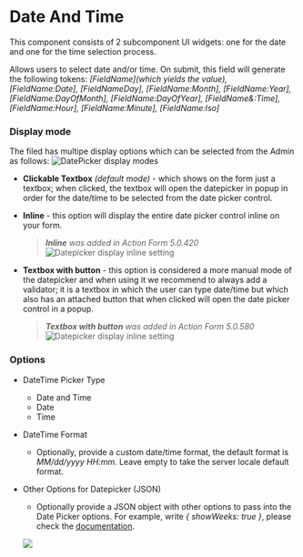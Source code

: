 # Date And Time

This component consists of 2 subcomponent UI widgets: one for the date and one for the time selection process.

Allows users to select date and/or time. On submit, this field will generate the following tokens: _[FieldName](which yields the value), [FieldName:Date], [FieldNameDay], [FieldName:Month], [FieldName:Year], [FieldName:DayOfMonth], [FieldName:DayOfYear], [FieldName&:Time], [FieldName:Hour], [FieldName:Minute], [FieldName:Iso]_

### Display mode
The filed has multipe display options which can be selected from the Admin as follows:
![DatePicker display modes](http://s3.amazonaws.com/static.dnnsharp.com/documentation/datepicker_display_modes.png "datepicker display modes")

* __Clickable Textbox__ _(default mode)_ - which shows on the form just a textbox; when clicked, the textbox will open the datepicker in popup in order for the date/time to be selected from the date picker control.
  
* __Inline__ - this option will display the entire date picker control inline on your form. 
    > *__Inline__ was added in Action Form 5.0.420*
    ![Datepicker display inline setting](https://static.dnnsharp.com/documentation/datepicker_display_inline_setting.png)
* __Textbox with button__ - this option is considered a more manual mode of the datepicker and when using it we recommend to always add a validator; it is a textbox in which the user can type date/time but which also has an attached button that when clicked will open the date picker control in a popup. 
  > *__Textbox with button__ was added in Action Form 5.0.580*
  ![Datepicker display inline setting](http://s3.amazonaws.com/static.dnnsharp.com/documentation/datepicker_display_textbox_button_setting.png)




### Options

* DateTime Picker Type 
  * Date and Time
  * Date
  * Time
* DateTime Format

  * Optionally, provide a custom date/time format, the default format is _MM/dd/yyyy HH:mm_. Leave empty to take the server locale default format.

* Other Options for Datepicker \(JSON\)

  * Optionally provide a JSON object with other options to pass into the Date Picker options. For example, write _{ showWeeks: true }_, please check the [documentation](https://github.com/Gillardo/bootstrap-ui-datetime-picker).

  ![](https://s3.amazonaws.com/static.dnnsharp.com/documentation/2017/07/chrome_2017-07-07_12-29-10.png)



